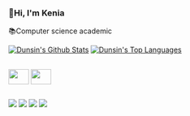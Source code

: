 ### 🦂Hi, I'm Kenia

📚Computer science academic


<a href="https://github.com/keniareis"><img alt="Dunsin's Github Stats" src="https://github-readme-stats.vercel.app/api?username=keniareis&show_icons=true&count_private=true&theme=radical" /></a>
<a href="https://github.com/keniareis"><img alt="Dunsin's Top Languages" src="https://github-readme-stats.vercel.app/api/top-langs/?username=keniareis&langs_count=8&count_private=true&layout=compact&theme=radical"/></a>
##
<div style="diplay: inline_block">
<img align="center" height="30" width="40" src="https://cdn.jsdelivr.net/gh/devicons/devicon/icons/c/c-original.svg" />
<img align="center" height="30" width="40" src="https://cdn.jsdelivr.net/gh/devicons/devicon/icons/vscode/vscode-original.svg" />
</div>

##

<a href="https://www.linkedin.com/in/kenia-de-oliveira-309b41268/" target="_blank"><img src="https://img.shields.io/badge/-LinkedIn-%230077B5?style=for-the-badge&logo=linkedin&logoColor=white" target="_blank"></a>
<a href="https://www.instagram.com/keniaooliver/" target="_blank"><img src="https://img.shields.io/badge/-Instagram-%23E4405F?style=for-the-badge&logo=instagram&logoColor=white" target="_blank"></a>
<a href = "mailto:keniaolivereis@gmail.com"><img src="https://img.shields.io/badge/-Gmail-%23333?style=for-the-badge&logo=gmail&logoColor=white" target="_blank"></a>
<a href = "https://twitter.com/Keniaoliveer" target="_blank"><img src="https://img.shields.io/badge/Twitter-1DA1F2?style=for-the-badge&logo=twitter&logoColor=white" target="_blank"></a>

